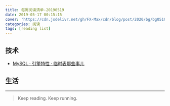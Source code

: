 ```yaml
---
title: 每周阅读清单-20190519
date: 2019-05-17 00:15:15
cover: 'https://cdn.jsdelivr.net/gh/FX-Max/cdn/blog/post/2020/bg/bg0519.jpg'
categories: 阅读
tags: [reading list]
---
```


## 技术

- [MySQL · 引擎特性 · 临时表那些事儿](http://mysql.taobao.org/monthly/2019/04/01/)

## 生活

---

> Keep reading. Keep running.
